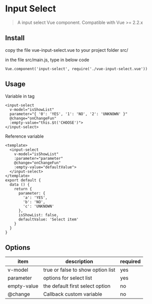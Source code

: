 # Input Select

> A input select Vue component. Compatible with Vue >= 2.2.x

## Install

copy the file vue-input-select.vue to your project folder src/

in the file src/main.js, type in below code

``` vue
Vue.component('input-select', require('./vue-input-select.vue'))
```

## Usage

Variable in tag
```vue
<input-select
  v-model="isShowList"
  parameter="{ '0': 'YES', '1': 'NO', '2': 'UNKNOWN' }"
  @change="onChangeFun"
  :empty-value="this.$t('CHOOSE')">
</input-select>
```
Reference variable
```vue
<template>
  <input-select
    v-model="isShowList"
    :parameter="parameter"
    @change="onChangeFun"
    :empty-value="defaultValue">
  </input-select>
</template>
export default {
  data () {
    return {
      parameter: {
        'a': 'YES',
        'b': 'NO',
        'c': 'UNKNOWN'
      },
      isShowList: false,
      defaultValue: 'Select item'
    }
  }
}
```

## Options

| item        | description                       | required |
| ----------- | --------------------------------- | -------- |
| v-model     | true or false to show option list | yes      |
| parameter   | options for select list           | yes      |
| empty-value | the default first select option   | no       |
| @change     | Callback custom variable          | no       |

